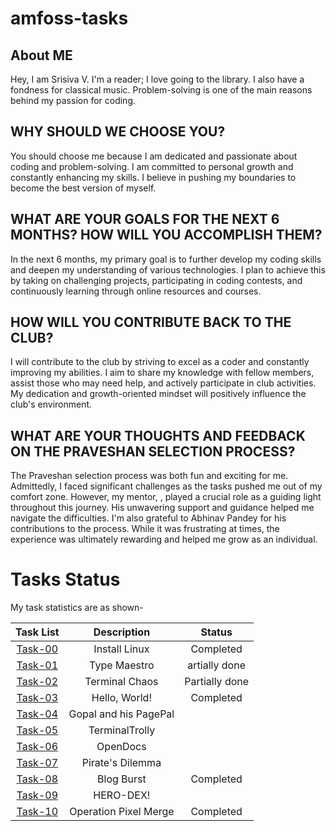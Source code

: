 # amfoss-tasks

## About ME
Hey, I am Srisiva V. I'm a reader;  I love going to the library. I also have a fondness for  classical music. Problem-solving is one of the main reasons behind my passion for coding.

## WHY SHOULD WE CHOOSE YOU?
You should choose me because I am dedicated and passionate about coding and problem-solving. I am committed to personal growth and constantly enhancing my skills. I believe in pushing my boundaries to become the best version of myself.

## WHAT ARE YOUR GOALS FOR THE NEXT 6 MONTHS? HOW WILL YOU ACCOMPLISH THEM?
In the next 6 months, my primary goal is to further develop my coding skills and deepen my understanding of various technologies. I plan to achieve this by taking on challenging projects, participating in coding contests, and continuously learning through online resources and courses.

## HOW WILL YOU CONTRIBUTE BACK TO THE CLUB?
I will contribute to the club by striving to excel as a coder and constantly improving my abilities. I aim to share my knowledge with fellow members, assist those who may need help, and actively participate in club activities. My dedication and growth-oriented mindset will positively influence the club's environment.

## WHAT ARE YOUR THOUGHTS AND FEEDBACK ON THE PRAVESHAN SELECTION PROCESS?
The Praveshan selection process was both fun and exciting for me. Admittedly, I faced significant challenges as the tasks pushed me out of my comfort zone. However, my mentor, , played a crucial role as a guiding light throughout this journey. His unwavering support and guidance helped me navigate the difficulties. I'm also grateful to Abhinav Pandey for his contributions to the process. While it was frustrating at times, the experience was ultimately rewarding and helped me grow as an individual.

# Tasks Status

My task statistics are as shown-

| Task List | Description | Status |
| :-:       | :-:         | :-:    |
| [Task-00](https://github.com/Srisivaa/amfoss-Tasks/tree/main/task-00)   | Install Linux | Completed |
| [Task-01](https://github.com/Srisivaa/amfoss-Tasks/tree/main/task-01)   | Type Maestro | artially done|
| [Task-02](https://github.com/Srisivaa/amfoss-Tasks/tree/main/task-02)   | Terminal Chaos | Partially done |
| [Task-03](https://github.com/Srisivaa/amfoss-Tasks/tree/main/task-03)   | Hello, World! | Completed |
| [Task-04](                                                          )   | Gopal and his PagePal  |  |
| [Task-05](                                                              )   | TerminalTrolly |  |
| [Task-06](                                                          )   | OpenDocs |  |
| [Task-07](                                                          )   | Pirate's Dilemma |  |
| [Task-08](https://github.com/Srisivaa/amfoss-Tasks/tree/main/task-08)   | Blog Burst | Completed |
| [Task-09](                                                          )	  |HERO-DEX! |
| [Task-10](https://github.com/Srisivaa/amfoss-Tasks/tree/main/task-10)   | Operation Pixel Merge |Completed |





